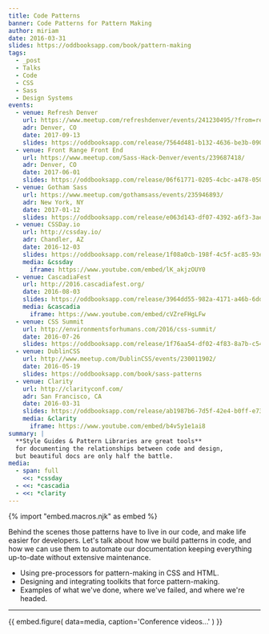 ```yaml
---
title: Code Patterns
banner: Code Patterns for Pattern Making
author: miriam
date: 2016-03-31
slides: https://oddbooksapp.com/book/pattern-making
tags:
  - _post
  - Talks
  - Code
  - CSS
  - Sass
  - Design Systems
events:
  - venue: Refresh Denver
    url: https://www.meetup.com/refreshdenver/events/241230495/?from=ref
    adr: Denver, CO
    date: 2017-09-13
    slides: https://oddbooksapp.com/release/7564d481-b132-4636-be3b-0907452955c7
  - venue: Front Range Front End
    url: https://www.meetup.com/Sass-Hack-Denver/events/239687418/
    adr: Denver, CO
    date: 2017-06-01
    slides: https://oddbooksapp.com/release/06f61771-0205-4cbc-a478-050ac52cfe92
  - venue: Gotham Sass
    url: https://www.meetup.com/gothamsass/events/235946893/
    adr: New York, NY
    date: 2017-01-12
    slides: https://oddbooksapp.com/release/e063d143-df07-4392-a6f3-3ae53e7fa2ca
  - venue: CSSDay.io
    url: http://cssday.io/
    adr: Chandler, AZ
    date: 2016-12-03
    slides: https://oddbooksapp.com/release/1f08a0cb-198f-4c5f-ac85-93e55daa471d
    media: &cssday
      iframe: https://www.youtube.com/embed/lK_akjzOUY0
  - venue: CascadiaFest
    url: http://2016.cascadiafest.org/
    date: 2016-08-03
    slides: https://oddbooksapp.com/release/3964dd55-982a-4171-a46b-6dd0354eac27
    media: &cascadia
      iframe: https://www.youtube.com/embed/cVZreFHgLFw
  - venue: CSS Summit
    url: http://environmentsforhumans.com/2016/css-summit/
    date: 2016-07-26
    slides: https://oddbooksapp.com/release/1f76aa54-df02-4f83-8a7b-c54e1c745fbf
  - venue: DublinCSS
    url: http://www.meetup.com/DublinCSS/events/230011902/
    date: 2016-05-19
    slides: https://oddbooksapp.com/book/sass-patterns
  - venue: Clarity
    url: http://clarityconf.com/
    adr: San Francisco, CA
    date: 2016-03-31
    slides: https://oddbooksapp.com/release/ab1987b6-7d5f-42e4-b0ff-e7312cb345f6
    media: &clarity
      iframe: https://www.youtube.com/embed/b4vSy1e1ai8
summary: |
  **Style Guides & Pattern Libraries are great tools**
  for documenting the relationships between code and design,
  but beautiful docs are only half the battle.
media:
  - span: full
    <<: *cssday
  - <<: *cascadia
  - <<: *clarity
---
```

{% import "embed.macros.njk" as embed %}

Behind the scenes those patterns have to live in our code,
and make life easier for developers.
Let's talk about how we build patterns in code,
and how we can use them to automate our documentation
keeping everything up-to-date
without extensive maintenance.

- Using pre-processors for pattern-making in CSS and HTML.
- Designing and integrating toolkits that force pattern-making.
- Examples of what we've done, where we've failed, and where we're headed.

------

{{ embed.figure(
  data=media,
  caption='Conference videos...'
) }}

